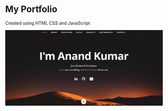 <h1>My Portfolio</h1>

<p>Created using HTML CSS and JavaScript</p>

![image](https://github.com/connectit2anand/connectit2anand.github.io/blob/main/images/i1.jpg)
		 


